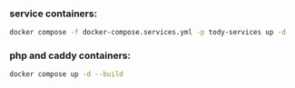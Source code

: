 ### service containers:
```bash
docker compose -f docker-compose.services.yml -p tody-services up -d
```

### php and caddy containers:
```bash
docker compose up -d --build
```
